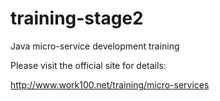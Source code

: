 # training-stage2

Java micro-service development training

Please visit the official site for details:

<http://www.work100.net/training/micro-services>
